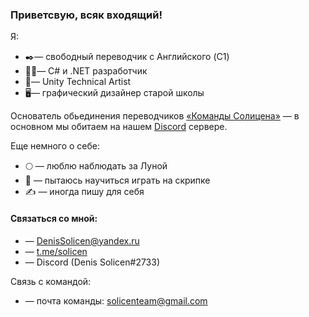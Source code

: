 ### Приветсвую, всяк входящий!

Я:
* ✒️— свободный переводчик с Английского (C1)
* 🧑‍💻— C# и .NET разработчик
* 🧑‍— Unity Technical Artist
* 🖥️— графический дизайнер старой школы

Основатель обьединения переводчиков [«Команды Солицена»](https://github.com/SolicenTEAM)  — в основном мы обитаем на нашем [Discord](https://discord.gg/ZJ3SQpV) сервере. 

Еще немного о себе:
* 🌕 — люблю наблюдать за Луной
* 🎻 — пытаюсь научиться играть на скрипке
* ✍️ — иногда пишу для себя


#### Связаться со мной: 
* — DenisSolicen@yandex.ru
* — [t.me/solicen](https://t.me/solicen)
* — Discord (Denis Solicen#2733)

Связь с командой:
* — почта команды: solicenteam@gmail.com
